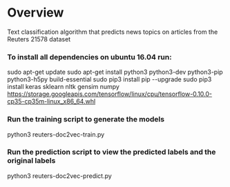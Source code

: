 # Overview

Text classification algorithm that predicts news topics on articles from the Reuters 21578 dataset

### To install all dependencies on ubuntu 16.04 run:

sudo apt-get update
sudo apt-get install python3 python3-dev python3-pip python3-h5py build-essential
sudo pip3 install pip --upgrade
sudo pip3 install keras sklearn nltk gensim numpy https://storage.googleapis.com/tensorflow/linux/cpu/tensorflow-0.10.0-cp35-cp35m-linux_x86_64.whl

### Run the training script to generate the models
python3 reuters-doc2vec-train.py

### Run the prediction script to view the predicted labels and the original labels
python3 reuters-doc2vec-predict.py